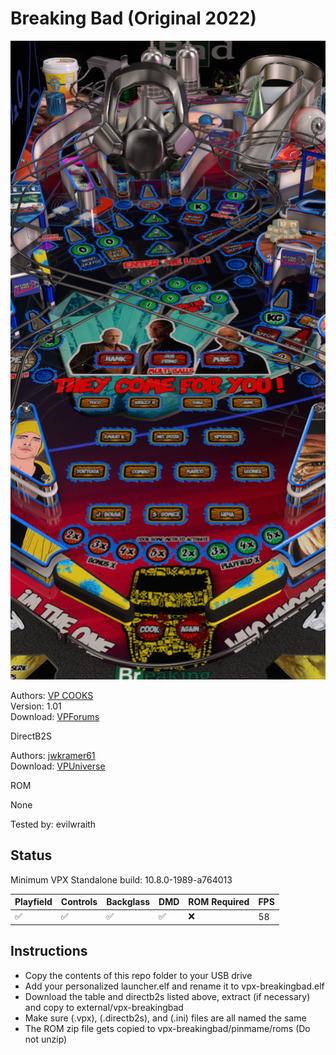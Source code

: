 # Breaking Bad (Original 2022)

![Table Preview](https://github.com/evilwraith/vpx-images/blob/main/vpx-breakingbad.png)

Authors: [VP COOKS](https://www.vpforums.org/index.php?showuser=180201)  
Version: 1.01  
Download: [VPForums](https://www.vpforums.org/index.php?app=downloads&showfile=16791)

DirectB2S

Authors: [jwkramer61](https://vpuniverse.com/profile/46356-jwkramer61/)  
Download: [VPUniverse](https://vpuniverse.com/files/file/11381-breaking-bad-vp-cooks-edition-3-screen-b2s-with-full-dmd/)

ROM

None

Tested by: evilwraith

## Status 

Minimum VPX Standalone build: 10.8.0-1989-a764013

| Playfield | Controls | Backglass | DMD | ROM Required | FPS | 
|-----------|----------|-----------|-----|--------------|-----|
| :white_check_mark: | :white_check_mark: | :white_check_mark: | :white_check_mark: | :x: | 58 |

## Instructions

- Copy the contents of this repo folder to your USB drive
- Add your personalized launcher.elf and rename it to vpx-breakingbad.elf
- Download the table and directb2s listed above, extract (if necessary) and copy to external/vpx-breakingbad
- Make sure (.vpx), (.directb2s), and (.ini) files are all named the same
- The ROM zip file gets copied to vpx-breakingbad/pinmame/roms (Do not unzip)
